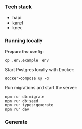 ### Tech stack

- hapi
- kanel
- knex

### Running locally

Prepare the config:
```
cp .env.example .env
```

Start Postgres locally with Docker:
```
docker-compose up -d
```

Run migrations and start the server:
```
npm run db:migrate
npm run db:seed
npm run types:generate
npm run dev
```

### Generate